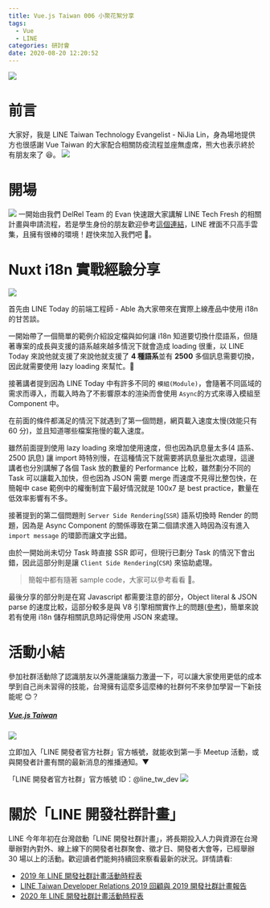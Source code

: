 ```yaml
---
title: Vue.js Taiwan 006 小聚花絮分享
tags:
  - Vue
  - LINE
categories: 研討會
date: 2020-08-20 12:20:52
---
```



![](https://i.imgur.com/FXFckeq.jpg)

# 前言

大家好，我是 LINE Taiwan Technology Evangelist - NiJia Lin，身為場地提供方也很感謝 Vue Taiwan 的大家配合相關防疫流程並座無虛席，熊大也表示終於有朋友來了 😆。
![](https://i.imgur.com/XU0u7k3.jpg)

# 開場

![](https://i.imgur.com/g6MUhEK.jpg)
一開始由我們 DelRel Team 的 Evan 快速跟大家講解 LINE Tech Fresh 的相關計畫與申請流程，若是學生身份的朋友歡迎參考[這個連結](https://engineering.linecorp.com/zh-hant/blog/tech-fresh-2020/)，LINE 裡面不只高手雲集，且擁有很棒的環境！趕快來加入我們吧 🙂。

# Nuxt i18n 實戰經驗分享

![](https://i.imgur.com/6WJkYGp.jpg)

首先由 LINE Today 的前端工程師 - Able 為大家帶來在實際上線產品中使用 i18n 的甘苦談。

<script async class="speakerdeck-embed" data-id="19960efd47314fba932e8403a9466108" data-ratio="1.77777777777778" src="//speakerdeck.com/assets/embed.js"></script>

一開始帶了一個簡單的範例介紹設定檔與如何讓 i18n 知道要切換什麼語系，但隨著專案的成長與支援的語系越來越多情況下就會造成 loading 很重，以 LINE Today 來說他就支援了來說他就支援了 **4 種語系**並有 **2500** 多個訊息需要切換，因此就需要使用 lazy loading 來幫忙。

<script async class="speakerdeck-embed" data-slide="6" data-id="19960efd47314fba932e8403a9466108" data-ratio="1.77777777777778" src="//speakerdeck.com/assets/embed.js"></script>

接著講者提到因為 LINE Today 中有許多不同的 `模組(Module)`，會隨著不同區域的需求而導入，而載入時為了不影響原本的渲染而會使用 `Async`的方式來導入模組至 Component 中。

<script async class="speakerdeck-embed" data-slide="8" data-id="19960efd47314fba932e8403a9466108" data-ratio="1.77777777777778" src="//speakerdeck.com/assets/embed.js"></script>

在前面的條件都滿足的情況下就遇到了第一個問題，網頁載入速度太慢(效能只有 60 分)，並且知道哪些檔案拖慢的載入速度。

<script async class="speakerdeck-embed" data-slide="11" data-id="19960efd47314fba932e8403a9466108" data-ratio="1.77777777777778" src="//speakerdeck.com/assets/embed.js"></script>

雖然前面提到使用 lazy loading 來增加使用速度，但也因為訊息量太多(4 語系、2500 訊息) 讓 import 時特別慢，在這種情況下就需要將訊息量批次處理，這邊講者也分別講解了各個 Task 放的數量的 Performance 比較，雖然劃分不同的 Task 可以讓載入加快，但也因為 JSON 需要 merge 而速度不見得比整包快，在簡報中 case 範例中的權衡制宜下最好情況就是 100x7 是 best practice，數量在低效率影響有不多。

<script async class="speakerdeck-embed" data-slide="12" data-id="19960efd47314fba932e8403a9466108" data-ratio="1.77777777777778" src="//speakerdeck.com/assets/embed.js"></script>

接著提到的第二個問題則 `Server Side Rendering`(`SSR`) 語系切換時 Render 的問題，因為是 Async Component 的關係導致在第二個請求進入時因為沒有進入 `import message` 的環節而讓文字出錯。

<script async class="speakerdeck-embed" data-slide="22" data-id="19960efd47314fba932e8403a9466108" data-ratio="1.77777777777778" src="//speakerdeck.com/assets/embed.js"></script>

由於一開始尚未切分 Task 時直接 SSR 即可，但現行已劃分 Task 的情況下會出錯，因此這部分則是讓 `Client Side Rendering`(`CSR`) 來協助處理。

> 簡報中都有隨著 sample code，大家可以參考看看 🎁。

<script async class="speakerdeck-embed" data-slide="23" data-id="19960efd47314fba932e8403a9466108" data-ratio="1.77777777777778" src="//speakerdeck.com/assets/embed.js"></script>

最後分享的部分則是在寫 Javascript 都需要注意的部分，Object literal & JSON parse 的速度比較，這部分較多是與 V8 引擎相關實作上的問題([參考](https://v8.dev/blog/cost-of-javascript-2019))，簡單來說若有使用 i18n 儲存相關訊息時記得使用 JSON 來處理。

<script async class="speakerdeck-embed" data-slide="28" data-id="19960efd47314fba932e8403a9466108" data-ratio="1.77777777777778" src="//speakerdeck.com/assets/embed.js"></script>

<!-- more -->

# 活動小結

參加社群活動除了認識朋友以外還能讓腦力激盪一下，可以讓大家使用更低的成本學到自己尚未習得的技能，台灣擁有這麼多這麼棒的社群何不來參加學習一下新技能呢 😊？

##### [Vue.js Taiwan](https://www.facebook.com/groups/vuejs.tw/)

![](https://i.imgur.com/RJnjJ7r.jpg)

立即加入「LINE 開發者官方社群」官方帳號，就能收到第一手 Meetup 活動，或與開發者計畫有關的最新消息的推播通知。▼

「LINE 開發者官方社群」官方帳號 ID：@line_tw_dev
![](https://i.imgur.com/gxHgAzB.png)

# 關於「LINE 開發社群計畫」

LINE 今年年初在台灣啟動「LINE 開發社群計畫」，將長期投入人力與資源在台灣舉辦對內對外、線上線下的開發者社群聚會、徵才日、開發者大會等，已經舉辦 30 場以上的活動。歡迎讀者們能夠持續回來察看最新的狀況。詳情請看:

- [2019 年 LINE 開發社群計畫活動時程表](https://engineering.linecorp.com/zh-hant/blog/line-taiwan-developer-relations-2019-plan/)
- [LINE Taiwan Developer Relations 2019 回顧與 2019 開發社群計畫報告](https://engineering.linecorp.com/zh-hant/blog/line-taiwan-developer-relations-2019/)
- [2020 年 LINE 開發社群計畫活動時程表](https://engineering.linecorp.com/zh-hant/blog/2020-line-tw-devrel/)
